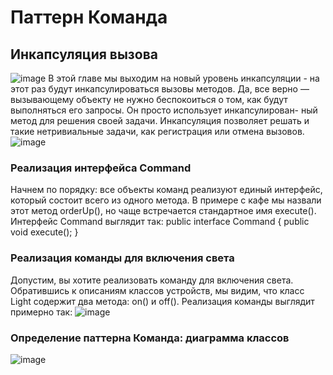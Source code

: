 # Паттерн Команда
## Инкапсуляция вызова
![image](https://github.com/papavelvoroshilov25/Command/blob/master/images/Command.PNG?raw=true)
В этой главе мы выходим на новый уровень инкапсуляции - на этот раз будут инкапсулироваться вызовы методов.   Да, 
все верно — вызывающему объекту не нужно беспокоиться о том, как 
будут выполняться его запросы. Он просто использует инкапсулирован-
ный метод для решения своей задачи. Инкапсуляция позволяет решать 
и такие нетривиальные задачи, как регистрация или отмена вызовов. 
![image](https://github.com/papavelvoroshilov25/Command/blob/master/images/%D0%A1%D0%BD%D0%B8%D0%BC%D0%BE%D0%BA.JPG?raw=true)
### Реализация интерфейса Command
Начнем по порядку: все объекты команд реализуют единый интерфейс, который состоит всего из одного метода. В примере с кафе мы назвали этот метод orderUp(), но чаще встречается стандартное имя execute().
Интерфейс Command выглядит так:
public interface Command {
    public void execute();
}
### Реализация команды для включения света
Допустим,  вы  хотите  реализовать  команду  для  включения  света. 
Обратившись к описаниям классов устройств, мы видим, что класс 
Light содержит два метода: on() и off(). Реализация команды выглядит примерно так:
![image](https://github.com/papavelvoroshilov25/Command/blob/master/images/svet.JPG?raw=true)

### Определение паттерна Команда: диаграмма классов
![image](https://github.com/papavelvoroshilov25/Command/blob/master/images/image.jpg?raw=true)
